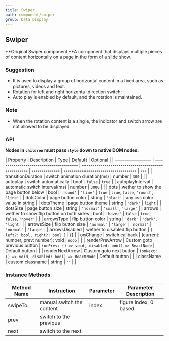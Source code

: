```yaml
---
title: Swiper
path: component/swiper
group: Data Display
---
```


## Swiper

**Original Swiper component.**A component that displays multiple pieces of content horizontally on a page in the form of a slide show.

### Suggestion

- It is used to display a group of horizontal content in a fixed area, such as pictures, videos and text.
- Rotation for left and right horizontal direction switch;
- Auto play is enabled by default, and the rotation is maintained.

### Note

- When the rotation content is a single, the indicator and switch arrow are not allowed to be displayed.

### API

**Nodes in `children` must pass `style` down to native DOM nodes.**

| Property           | Description                              | Type                                                | Default        | Optional                             |
| ------------------ | ---------------------------------------- | --------------------------------------------------- | -------------- | ------------------------------------ | --- |
| transitionDuration | switch animation duration(ms)            | number                                              | `300`          |                                      |
| autoplay           | switch automatically                     | bool                                                | `false`        | `true`                               |
| autoplayInterval   | automatic switch interval(ms)            | number                                              | `3000`         |                                      |
| dots               | wether to show the page button below     | bool \| `'round'` \| `'line'`                       | `true`         | `true`, `false`, `'round'`, `'line'` |
| dotsColor          | page button color                        | string                                              | `'black'`      | any css color value in string        |
| dotsTheme          | page button theme                        | string                                              | `'dark'`       | `light`                              |
| dotsSize           | page button size                         | string                                              | `'normal'`     | `'small'`, `'large'`                 |
| arrows             | wether to show flip button on both sides | bool \| `'hover'`                                   | `false`        | `true`, `false`, `'hover'`           |     |
| arrowsType         | flip button color                        | string                                              | `'dark'`       | `'dark'`, `'light'`                  |
| arrowsSize         | flip button size                         | `'normal'` \| `'large'`                             | `'normal'`     | `'normal'` \| `'large'`              |
| arrowsDisabled     | wether to disabled flip button           | `{ left?: bool, right?: bool }`                     | {}             |
| onChange           | switch callback                          | (current: number, prev: number): void               | `noop`         |                                      |
| renderPrevArrow    | Custom goto previous button              | `(onPrev: () => void, disabled: bool) => ReactNode` | Default button |                                      |
| renderNextArrow    | Custom goto next button                  | `(onNext: () => void, disabled: bool) => ReactNode` | Default button |                                      |
| className          | custom classname                         | string                                              | `''`           |                                      |

### Instance Methods

| Method Name | Instruction               | Parameter | Parameter Description |
| ----------- | ------------------------- | --------- | --------------------- |
| swipeTo     | manual switch the content | index     | figure index, 0 based |
| prev        | switch to the previous    |           |                       |
| next        | switch to the next        |           |                       |
